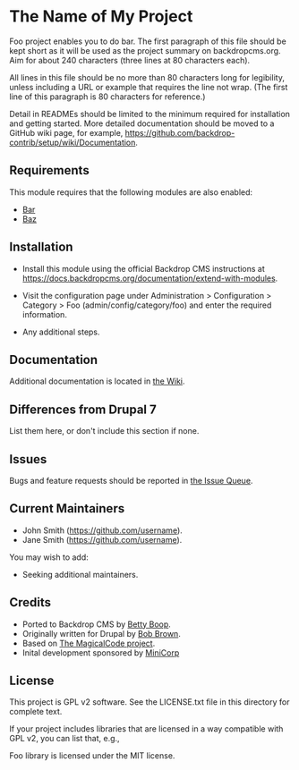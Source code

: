 The Name of My Project
======================

Foo project enables you to do bar. The first paragraph of this file should be
kept short as it will be used as the project summary on backdropcms.org. Aim for
about 240 characters (three lines at 80 characters each).

All lines in this file should be no more than 80 characters long for legibility,
unless including a URL or example that requires the line not wrap. (The first
line of this paragraph is 80 characters for reference.)

Detail in READMEs should be limited to the minimum required for installation and
getting started. More detailed documentation should be moved to a GitHub wiki
page, for example, https://github.com/backdrop-contrib/setup/wiki/Documentation.

Requirements
------------

This module requires that the following modules are also enabled:

 * [Bar](https://github.com/backdrop-contrib/bar)
 * [Baz](https://github.com/backdrop-contrib/baz)

Installation
------------

- Install this module using the official Backdrop CMS instructions at
  https://docs.backdropcms.org/documentation/extend-with-modules.

- Visit the configuration page under Administration > Configuration > Category >
  Foo (admin/config/category/foo) and enter the required information.

- Any additional steps.

Documentation
-------------

Additional documentation is located in [the Wiki](https://github.com/backdrop-contrib/mymodule/wiki/Documentation).

Differences from Drupal 7
-------------------------

List them here, or don't include this section if none.

Issues
------

Bugs and feature requests should be reported in [the Issue Queue](https://github.com/backdrop-contrib/mymodule/issues).

Current Maintainers
-------------------

- John Smith (https://github.com/username).
- Jane Smith (https://github.com/username).

You may wish to add:

- Seeking additional maintainers.

Credits
-------

- Ported to Backdrop CMS by [Betty Boop](https://github.com/username).
- Originally written for Drupal by [Bob Brown](https://github.com/username).
- Based on [The MagicalCode project](https://github.com/example).
- Inital development sponsored by [MiniCorp](https://minicorp.example.com)

License
-------

This project is GPL v2 software.
See the LICENSE.txt file in this directory for complete text.

If your project includes libraries that are licensed in a way compatible with
GPL v2, you can list that, e.g.,

Foo library is licensed under the MIT license.


